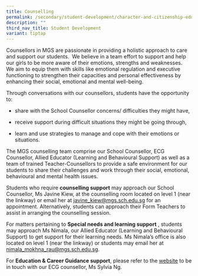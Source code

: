 ```yaml
---
title: Counselling
permalink: /secondary/student-development/character-and-citizenship-education-cce/counselling/
description: ""
third_nav_title: Student Development
variant: tiptap
---
```

<p>Counsellors in MGS are passionate in providing a holistic approach to
care and support our students.&nbsp; We believe in a team effort to support
and help our girls to be more aware of their emotions, strengths and weaknesses.&nbsp;
We aim to equip them with skills like emotional regulation and executive
functioning to strengthen their capacities and personal effectiveness by
enhancing their social, emotional and mental well-being.</p>
<p>Through conversations with our counsellors, students have the opportunity
to:</p>
<ul data-tight="true" class="tight">
<li>
<p>share with the School Counsellor concerns/ difficulties they might have,</p>
</li>
<li>
<p>receive support during difficult situations they might be going through,</p>
</li>
<li>
<p>learn and use strategies to manage and cope with their emotions or situations.</p>
</li>
</ul>
<p>The MGS counselling team comprise our School Counsellor, ECG Counsellor,
Allied Educator (Learning and Behavioural Support) as well as a team of
trained Teacher-Counsellors to provide a safe environment for our students
to share their challenges and work through their social, emotional, behavioural
and mental health issues.</p>
<p>Students who require&nbsp;<strong>counselling support</strong>&nbsp;may
approach our School Counsellor, Ms Javine Kiew, at the counselling room
located on level 1 (near the linkway) or email her at&nbsp;<a href="mailto:javine_kiew@mgs.sch.edu.sg" rel="noopener noreferrer nofollow" target="_blank">javine_kiew@mgs.sch.edu.sg</a>&nbsp;for
an appointment. Alternatively, students can approach their Form Teachers
to assist in arranging the counselling session.</p>
<p>For matters pertaining to&nbsp;<strong>Special needs and learning support</strong>&nbsp;,
students may approach Ms Nimala, our Allied Educator (Learning and Behavioural
Support) to get support for their learning needs. Ms Nimala’s office is
also located on level 1 (near the linkway) or students may email her at&nbsp;
<a href="mailto:nimala_mokhna_rau@mgs.sch.edu.sg" rel="noopener noreferrer nofollow" target="_blank">nimala_mokhna_rau@mgs.sch.edu.sg</a>.</p>
<p>For <strong>Education &amp; Career Guidance support</strong>, please refer
to the&nbsp;<a href="https://www.mgs.moe.edu.sg/secondary/student-development/cce/ecg/" rel="noopener noreferrer nofollow" target="_blank">website</a>&nbsp;to
be in touch with our ECG counsellor, Ms Sylvia Ng.</p>